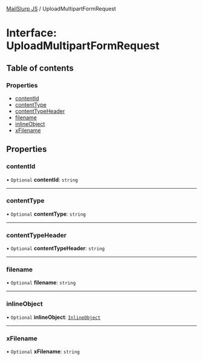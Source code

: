[MailSlurp JS](../README.md) / UploadMultipartFormRequest

# Interface: UploadMultipartFormRequest

## Table of contents

### Properties

- [contentId](UploadMultipartFormRequest.md#contentid)
- [contentType](UploadMultipartFormRequest.md#contenttype)
- [contentTypeHeader](UploadMultipartFormRequest.md#contenttypeheader)
- [filename](UploadMultipartFormRequest.md#filename)
- [inlineObject](UploadMultipartFormRequest.md#inlineobject)
- [xFilename](UploadMultipartFormRequest.md#xfilename)

## Properties

### contentId

• `Optional` **contentId**: `string`

___

### contentType

• `Optional` **contentType**: `string`

___

### contentTypeHeader

• `Optional` **contentTypeHeader**: `string`

___

### filename

• `Optional` **filename**: `string`

___

### inlineObject

• `Optional` **inlineObject**: [`InlineObject`](InlineObject.md)

___

### xFilename

• `Optional` **xFilename**: `string`
